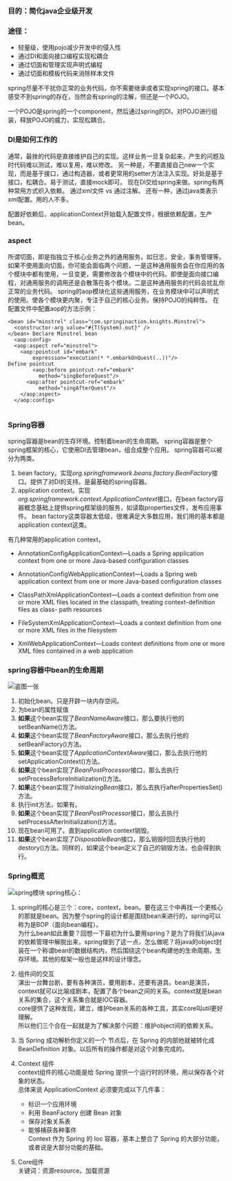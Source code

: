 ### 目的：简化java企业级开发

### 途径：
- 轻量级，使用pojo减少开发中的侵入性
- 通过DI和面向接口编程实现松耦合
- 通过切面和管理实现声明式编程
- 通过切面和模板代码来消除样本文件

spring尽量不干扰你正常的业务代码，你不需要继承或者实现spring的接口。基本感受不到spring的存在，当然会有spring的注解，但还是一个POJO。

一个POJO是spring的一个component，然后通过spring的DI，对POJO进行组装，释放POJO的威力，实现松耦合。

### DI是如何工作的
通常，最挫的代码是直接维护自己的实现。这样业务一旦复杂起来，产生的问题及时代码难以测试，难以复用，难以修改。
另一种是，不要直接自己new一个实现，而是基于接口，通过构造器，或者更常用的setter方法注入实现。好处是基于接口，松耦合。易于测试，直接mock即可。
现在DI交给spring来做。spring有两种常用方式织入依赖。
通过xml文件 vs 通过注解。
还有一种，通过java类表示xml配置。用的人不多。

配置好依赖后，applicationContext开始载入配置文件，根据依赖配置，生产bean。

### aspect
所谓切面，即是指独立于核心业务之外的通用服务，如日志，安全，事务管理等。
如果不使用面向切面，你可能会面临两个问题，一是这种通用服务会在你应用的各个模块中都有使用，一旦变更，需要修改各个模块中的代码。即使是面向接口编程，对通用服务的调用还是会散落在各个模块。二是这种通用服务的代码会扰乱你正常的业务代码。
spring的aop模块化这些通用服务，在业务模块中可以声明式的使用。使各个模块更内聚，专注于自己的核心业务。保持POJO的纯粹性。
在配置文件中配置aop的方法示例：

```
<bean id="minstrel" class="com.springinaction.knights.Minstrel">
  <constructor-arg value="#{T(System).out}" />
</bean> Declare Minstrel bean
  <aop:config>
  <aop:aspect ref="minstrel">
    <aop:pointcut id="embark"
        expression="execution(* *.embarkOnQuest(..))"/>
Define pointcut
        <aop:before pointcut-ref="embark"
          method="singBeforeQuest"/>
      <aop:after pointcut-ref="embark"
          method="singAfterQuest"/>
    </aop:aspect>
  </aop:config>
  
```

### Spring容器
spring容器是bean的生存环境。控制着bean的生命周期。
spring容器是整个spring框架的核心，它使用DI去管理bean，组合成整个应用。
spring容器可以被分为两类。
1. bean factory。实现*org.springframework.beans.factory.BeanFactory*接口。提供了对DI的支持。是最基础的spring容器。
2. application context。实现*org.springframework.context.ApplicationContext*接口。在bean factory容器概念基础上提供spring框架级的服务，如读取properties文件，发布应用事件。
bean factory这类容器太低级，很难满足大多数应用，我们用的基本都是application context这类。

有几种常用的application context，

- AnnotationConfigApplicationContext—Loads a Spring application context from one or more Java-based configuration classes

- AnnotationConfigWebApplicationContext—Loads a Spring web application context from one or more Java-based configuration classes

- ClassPathXmlApplicationContext—Loads a context definition from one or more XML files located in the classpath, treating context-definition files as class- path resources

- FileSystemXmlApplicationContext—Loads a context definition from one or more XML files in the filesystem

- XmlWebApplicationContext—Loads context definitions from one or more XML files contained in a web application

### spring容器中bean的生命周期

![盗图一张](http://img.blog.csdn.net/20160507224033117)
1. 初始化bean。只是开辟一块内存空间。
2. 为bean的属性赋值
3. **如果**这个bean实现了*BeanNameAware*接口，那么要执行他的setBeanName()方法。
4. **如果**这个bean实现了*BeanFactoryAware*接口，那么去执行他的setBeanFactory()方法。
5. **如果**这个bean实现了*ApplicationContextAware*接口，那么去执行他的setApplicationContext()方法。
6. **如果**这个bean实现了*BeanPostProcessor*接口，那么去执行setProcessBeforeInitialization()方法。
7. **如果**这个bean实现了*InitializingBean*接口，那么去执行afterPropertiesSet()方法。
8. 执行init方法，如果有。
9. **如果**这个bean实现了*BeanPostProcessor*接口，那么去执行setProcessAfterInitialization()方法。
10. 现在bean可用了。直到application context销毁。
11. **如果**这个bean实现了*DisposableBean*接口，那么销毁时回去执行他的destory()方法。同样的，如果这个bean定义了自己的销毁方法，也会得到执行。

### Spring概览
![spring模块](http://img.blog.csdn.net/20160507230422061)
spring核心：

1. spring的核心是三个：core，context，bean。要在这三个中再找一个更核心的那就是bean。因为整个spring的设计都是围绕bean来进行的，spring可以称为是BOP（面向bean编程）。  
为什么bean如此重要？回想一下最初为什么要用spring？是为了将我们从java的依赖管理中解脱出来，spring做到了这一点，怎么做呢？将java的object封装在一个称谓bean的数据结构内，然后围绕这个bean构建他的生命周期，生存环境。其他的框架一般也是这样的设计理念。  

2. 组件间的交互  
演出一台舞台剧，要有各种演员，要用剧本，还要有道具。bean是演员，context就可以比喻成剧本，配置了各个bean之间的关系。context就是bean关系的集合，这个关系集合就是IOC容器。  
core提供了这种发现，建立，维护bean关系的各种工具，其实core叫util更好理解。  
所以他们三个合在一起就是为了解决那个问题：维护object间的依赖关系。  

3. 当 Spring 成功解析你定义的一个 <bean/> 节点后，在 Spring 的内部他就被转化成 BeanDefinition 对象。以后所有的操作都是对这个对象完成的。  
4. Context 组件  
context组件的核心功能是给 Spring 提供一个运行时的环境，用以保存各个对象的状态。  
总体来说 ApplicationContext 必须要完成以下几件事：  
	* 标识一个应用环境  
	* 利用 BeanFactory 创建 Bean 对象
	* 保存对象关系表
	* 能够捕获各种事件  
Context 作为 Spring 的 Ioc 容器，基本上整合了 Spring 的大部分功能，或者说是大部分功能的基础。

5. Core组件  
关键词：资源resource。加载资源


